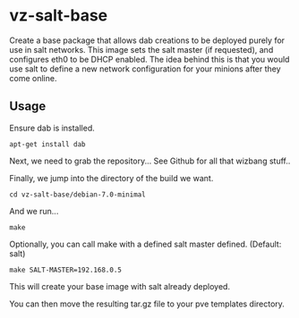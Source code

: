 vz-salt-base
============

Create a base package that allows dab creations to be deployed purely for use in salt networks. This image sets the salt master (if requested), and configures eth0 to be DHCP enabled. The idea behind this is that you would use salt to define a new network configuration for your minions after they come online.

Usage
-----

Ensure dab is installed.

`apt-get install dab`

Next, we need to grab the repository... See Github for all that wizbang stuff..

Finally, we jump into the directory of the build we want.

`cd vz-salt-base/debian-7.0-minimal`

And we run...

`make`

Optionally, you can call make with a defined salt master defined. (Default: salt)

`make SALT-MASTER=192.168.0.5`

This will create your base image with salt already deployed.

You can then move the resulting tar.gz file to your pve templates directory.
